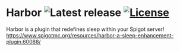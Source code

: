 # Harbor ![Latest release](https://img.shields.io/badge/release-1.4.3-orange.svg) [![License](https://img.shields.io/badge/license-MIT-brightgreen.svg)](https://github.com/nkomarn/Harbor/blob/master/LICENSE)
Harbor is a plugin that redefines sleep within your Spigot server!
https://www.spigotmc.org/resources/harbor-a-sleep-enhancement-plugin.60088/
